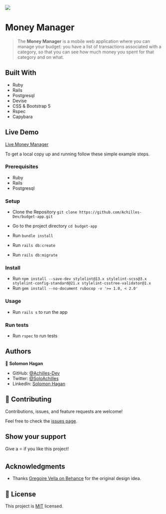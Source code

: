 ![](https://img.shields.io/badge/Microverse-blueviolet)

# Money Manager

> The **Money Manager** is a mobile web application where you can manage your budget: you have a list of transactions associated with a category, so that you can see how much money you spent for that category and on what.


## Built With

- Ruby
- Rails
- Postgresql
- Devise
- CSS & Bootstrap 5
- Rspec
- Capybara

## Live Demo

[Live Money Manager](https://money-manager-achilles.onrender.com)

To get a local copy up and running follow these simple example steps.

### Prerequisites

- Ruby
- Rails
- Postgresql

### Setup

- Clone the Repository
`git clone https://github.com/Achilles-Dev/budget-app.git`

- Go to the project directory
`cd budget-app`

- Run ```bundle install```
- Run ```rails db:create```
- Run ```rails db:migrate```

### Install

- Run ```npm install --save-dev stylelint@13.x stylelint-scss@3.x stylelint-config-standard@21.x stylelint-csstree-validator@1.x```
- Run ```gem install --no-document rubocop -v '>= 1.0, < 2.0'```

### Usage

- Run ```rails s``` to run the app

### Run tests

- Run ```rspec``` to run tests

## Authors

👤 **Solomon Hagan**

- GitHub: [@Achilles-Dev](https://github.com/Achilles-Dev/)
- Twitter: [@SoloAchilles](https://twitter.com/SoloAchilles/)
- LinkedIn: [Solomon Hagan](https://www.linkedin.com/in/solomon-hagan/)

## 🤝 Contributing

Contributions, issues, and feature requests are welcome!

Feel free to check the [issues page](../../issues/).

## Show your support

Give a ⭐️ if you like this project!

## Acknowledgments

- Thanks [Gregoire Vella on Behance](https://www.behance.net/gregoirevella) for the original design idea.

## 📝 License

This project is [MIT](./MIT.md) licensed.
